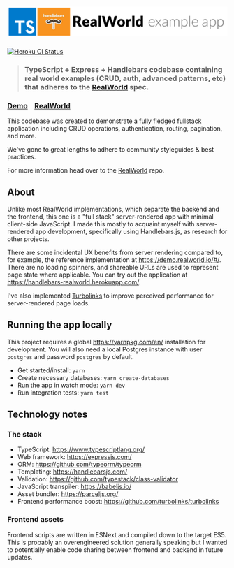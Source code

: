 # ![RealWorld Example App](logo.png)

[![Heroku CI Status](https://handlebars-realworld-ci-badge.herokuapp.com/last.svg)](https://dashboard.heroku.com/pipelines/55c0cf7b-a5e3-49c8-bd86-86845c9fab29/tests)

> ### TypeScript + Express + Handlebars codebase containing real world examples (CRUD, auth, advanced patterns, etc) that adheres to the [RealWorld](https://github.com/gothinkster/realworld) spec.

### [Demo](https://handlebars-realworld.herokuapp.com/)&nbsp;&nbsp;&nbsp;&nbsp;[RealWorld](https://github.com/gothinkster/realworld)

This codebase was created to demonstrate a fully fledged fullstack application including CRUD operations, authentication, routing, pagination, and more.

We've gone to great lengths to adhere to community styleguides & best practices.

For more information head over to the [RealWorld](https://github.com/gothinkster/realworld) repo.

## About

Unlike most RealWorld implementations, which separate the backend and the
frontend, this one is a "full stack" server-rendered app with minimal
client-side JavaScript. I made this mostly to acquaint myself with
server-rendered app development, specifically using Handlebars.js, as research
for other projects.

There are some incidental UX benefits from server rendering compared to, for
example, the reference implementation at https://demo.realworld.io/#/. There are
no loading spinners, and shareable URLs are used to represent page state where
applicable. You can try out the application at
https://handlebars-realworld.herokuapp.com/.

I've also implemented [Turbolinks](https://github.com/turbolinks/turbolinks) to
improve perceived performance for server-rendered page loads.

## Running the app locally

This project requires a global https://yarnpkg.com/en/ installation for
development. You will also need a local Postgres instance with user `postgres`
and password `postgres` by default.

- Get started/install: `yarn`
- Create necessary databases: `yarn create-databases`
- Run the app in watch mode: `yarn dev`
- Run integration tests: `yarn test`

## Technology notes

### The stack

- TypeScript: https://www.typescriptlang.org/
- Web framework: https://expressjs.com/
- ORM: https://github.com/typeorm/typeorm
- Templating: https://handlebarsjs.com/
- Validation: https://github.com/typestack/class-validator
- JavaScript transpiler: https://babeljs.io/
- Asset bundler: https://parceljs.org/
- Frontend performance boost: https://github.com/turbolinks/turbolinks

### Frontend assets

Frontend scripts are written in ESNext and compiled down to the target ES5. This is probably an overengineered solution generally
speaking but I wanted to potentially enable code sharing between frontend and backend in future updates.
